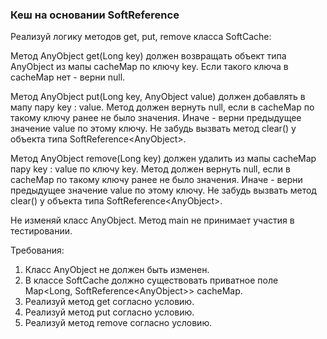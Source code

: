 
### Кеш на основании SoftReference

Реализуй логику методов get, put, remove класса SoftCache:

Метод AnyObject get(Long key) должен возвращать объект типа AnyObject из мапы cacheMap по ключу key. Если
такого ключа в cacheMap нет - верни null.

Метод AnyObject put(Long key, AnyObject value) должен добавлять в мапу пару key : value. Метод должен
вернуть null, если в cacheMap по такому ключу ранее не было значения. Иначе - верни предыдущее значение
value по этому ключу. Не забудь вызвать метод clear() у объекта типа SoftReference&lt;AnyObject&gt;.

Метод AnyObject remove(Long key) должен удалить из мапы cacheMap пару key : value по ключу key. Метод должен
вернуть null, если в cacheMap по такому ключу ранее не было значения. Иначе - верни предыдущее значение
value по этому ключу. Не забудь вызвать метод clear() у объекта типа SoftReference&lt;AnyObject&gt;.

Не изменяй класс AnyObject.
Метод main не принимает участия в тестировании.


Требования:
1.	Класс AnyObject не должен быть изменен.
2.	В классе SoftCache должно существовать приватное поле Map&lt;Long, SoftReference&lt;AnyObject&gt;&gt; cacheMap.
3.	Реализуй метод get согласно условию.
4.	Реализуй метод put согласно условию.
5.	Реализуй метод remove согласно условию.


